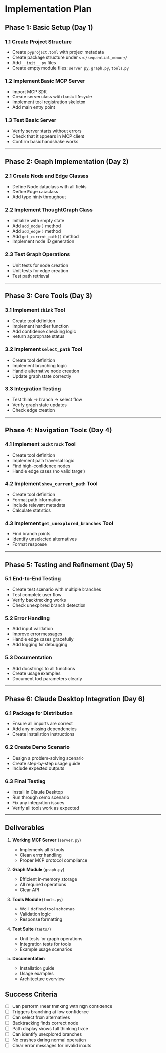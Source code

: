 # Implementation Plan

## Phase 1: Basic Setup (Day 1)

### 1.1 Create Project Structure
- Create `pyproject.toml` with project metadata
- Create package structure under `src/sequential_memory/`
- Add `__init__.py` files
- Create empty module files: `server.py`, `graph.py`, `tools.py`

### 1.2 Implement Basic MCP Server
- Import MCP SDK
- Create server class with basic lifecycle
- Implement tool registration skeleton
- Add main entry point

### 1.3 Test Basic Server
- Verify server starts without errors
- Check that it appears in MCP client
- Confirm basic handshake works

---

## Phase 2: Graph Implementation (Day 2)

### 2.1 Create Node and Edge Classes
- Define Node dataclass with all fields
- Define Edge dataclass
- Add type hints throughout

### 2.2 Implement ThoughtGraph Class
- Initialize with empty state
- Add `add_node()` method
- Add `add_edge()` method
- Add `get_current_path()` method
- Implement node ID generation

### 2.3 Test Graph Operations
- Unit tests for node creation
- Unit tests for edge creation
- Test path retrieval

---

## Phase 3: Core Tools (Day 3)

### 3.1 Implement `think` Tool
- Create tool definition
- Implement handler function
- Add confidence checking logic
- Return appropriate status

### 3.2 Implement `select_path` Tool
- Create tool definition
- Implement branching logic
- Handle alternative node creation
- Update graph state correctly

### 3.3 Integration Testing
- Test think → branch → select flow
- Verify graph state updates
- Check edge creation

---

## Phase 4: Navigation Tools (Day 4)

### 4.1 Implement `backtrack` Tool
- Create tool definition
- Implement path traversal logic
- Find high-confidence nodes
- Handle edge cases (no valid target)

### 4.2 Implement `show_current_path` Tool
- Create tool definition
- Format path information
- Include relevant metadata
- Calculate statistics

### 4.3 Implement `get_unexplored_branches` Tool
- Find branch points
- Identify unselected alternatives
- Format response

---

## Phase 5: Testing and Refinement (Day 5)

### 5.1 End-to-End Testing
- Create test scenario with multiple branches
- Test complete user flow
- Verify backtracking works
- Check unexplored branch detection

### 5.2 Error Handling
- Add input validation
- Improve error messages
- Handle edge cases gracefully
- Add logging for debugging

### 5.3 Documentation
- Add docstrings to all functions
- Create usage examples
- Document tool parameters clearly

---

## Phase 6: Claude Desktop Integration (Day 6)

### 6.1 Package for Distribution
- Ensure all imports are correct
- Add any missing dependencies
- Create installation instructions

### 6.2 Create Demo Scenario
- Design a problem-solving scenario
- Create step-by-step usage guide
- Include expected outputs

### 6.3 Final Testing
- Install in Claude Desktop
- Run through demo scenario
- Fix any integration issues
- Verify all tools work as expected

---

## Deliverables

1. **Working MCP Server** (`server.py`)
   - Implements all 5 tools
   - Clean error handling
   - Proper MCP protocol compliance

2. **Graph Module** (`graph.py`)
   - Efficient in-memory storage
   - All required operations
   - Clear API

3. **Tools Module** (`tools.py`)
   - Well-defined tool schemas
   - Validation logic
   - Response formatting

4. **Test Suite** (`tests/`)
   - Unit tests for graph operations
   - Integration tests for tools
   - Example usage scenarios

5. **Documentation**
   - Installation guide
   - Usage examples
   - Architecture overview

## Success Criteria

- [ ] Can perform linear thinking with high confidence
- [ ] Triggers branching at low confidence
- [ ] Can select from alternatives
- [ ] Backtracking finds correct node
- [ ] Path display shows full thinking trace
- [ ] Can identify unexplored branches
- [ ] No crashes during normal operation
- [ ] Clear error messages for invalid inputs
